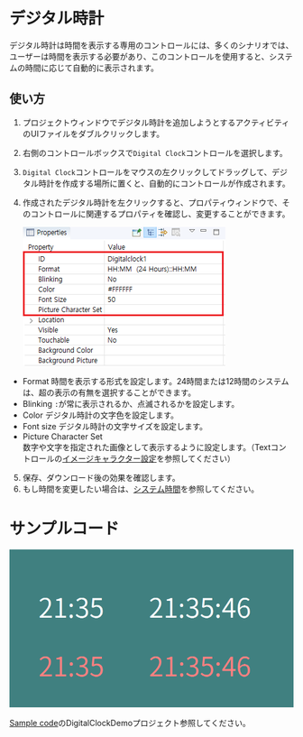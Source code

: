 # デジタル時計
デジタル時計は時間を表示する専用のコントロールには、多くのシナリオでは、ユーザーは時間を表示する必要があり、このコントロールを使用すると、システムの時間に応じて自動的に表示されます。

## 使い方
1. プロジェクトウィンドウでデジタル時計を追加しようとするアクティビティのUIファイルをダブルクリックします。
2. 右側のコントロールボックスで`Digital Clock`コントロールを選択します。
3. `Digital Clock`コントロールをマウスの左クリックしてドラッグして、デジタル時計を作成する場所に置くと、自動的にコントロールが作成されます。
4. 作成されたデジタル時計を左クリックすると、プロパティウィンドウで、そのコントロールに関連するプロパティを確認し、変更することができます。
    
	![](assets/clock/clock1.png)
	
  * Format
	時間を表示する形式を設定します。24時間または12時間のシステムは、超の表示の有無を選択することができます。 
  * Blinking
	`:`が常に表示されるか、点滅されるかを設定します。
  * Color
	デジタル時計の文字色を設定します。
  * Font size
	デジタル時計の文字サイズを設定します。
  * Picture Character Set  
	数字や文字を指定された画像として表示するように設定します。（Textコントロールの[イメージキャラクター設定](textview.md)を参照してください）
5. 保存、ダウンロード後の効果を確認します。
6. もし時間を変更したい場合は、[システム時間](system_time.md)を参照してください。

# サンプルコード

![](assets/clock/example.png) 

[Sample code](demo_download.md#demo_download)のDigitalClockDemoプロジェクト参照してください。